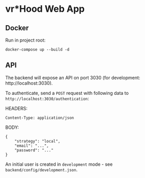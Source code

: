 # vr*Hood Web App

## Docker

Run in project root:

```
docker-compose up --build -d
```

## API

The backend will expose an API on port 3030 (for development: http://localhost:3030).

To authenticate, send a `POST` request with following data to `http://localhost:3030/authentication`:

HEADERS:
```
Content-Type: application/json
```

BODY:
```
{
    "strategy": "local",
    "email": "...",
    "password": "..."
}
```

An initial user is created in `development` mode - see `backend/config/development.json`.
